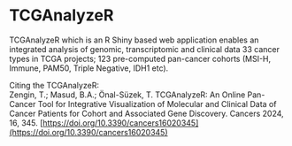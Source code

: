 # TCGAnalyzeR
TCGAnalyzeR which is an R Shiny based web application enables an integrated analysis of genomic, transcriptomic and clinical data 33 cancer types in TCGA projects; 123 pre-computed pan-cancer cohorts (MSI-H, Immune, PAM50, Triple Negative, IDH1 etc).

Citing the TCGAnalyzeR:  
Zengin, T.; Masud, B.A.; Önal-Süzek, T. TCGAnalyzeR: An Online Pan-Cancer Tool for Integrative Visualization of Molecular and Clinical Data of Cancer Patients for Cohort and Associated Gene Discovery. Cancers 2024, 16, 345. [https://doi.org/10.3390/cancers16020345](https://doi.org/10.3390/cancers16020345)
